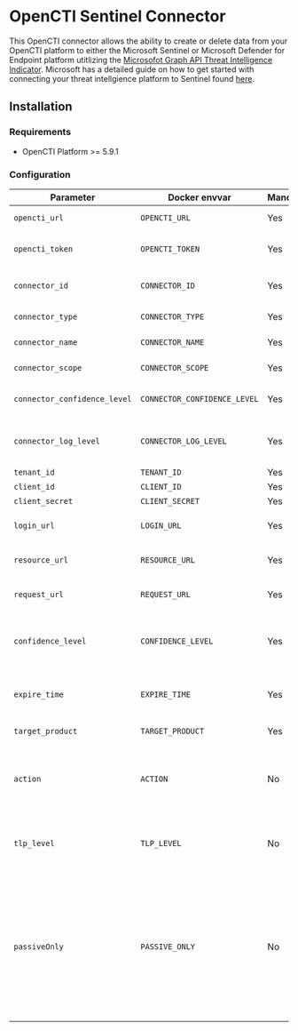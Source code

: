 # OpenCTI Sentinel Connector
This OpenCTI connector allows the ability to create or delete data from your OpenCTI platform to either the Microsoft Sentinel or Microsoft Defender for Endpoint platform utitlizing the [Microsofot Graph API Threat Intelligence Indicator](https://learn.microsoft.com/en-us/graph/api/resources/tiindicator?view=graph-rest-beta). Microsoft has a detailed guide on how to get started with connecting your threat intellgience platform to Sentinel found [here](https://learn.microsoft.com/en-us/azure/architecture/example-scenario/data/sentinel-threat-intelligence#import-threat-indicators-with-the-platforms-data-connector).

## Installation

### Requirements

- OpenCTI Platform >= 5.9.1

### Configuration

| Parameter                            | Docker envvar                       | Mandatory    | Description                                                                                                                                                |
| ------------------------------------ | ----------------------------------- | ------------ | ---------------------------------------------------------------------------------------------------------------------------------------------------------- |
| `opencti_url`                        | `OPENCTI_URL`                       | Yes          | The URL of the OpenCTI platform.                                                                                                                           |
| `opencti_token`                      | `OPENCTI_TOKEN`                     | Yes          | The default admin token configured in the OpenCTI platform parameters file.                                                                                |
| `connector_id`                       | `CONNECTOR_ID`                      | Yes          | A valid arbitrary `UUIDv4` that must be unique for this connector.                                                                                         |
| `connector_type`                     | `CONNECTOR_TYPE`                    | Yes          | Must be `STREAM` (this is the connector type).                                                                                                      |
| `connector_name`                     | `CONNECTOR_NAME`                    | Yes          | Must be `sentinel`, not used in this connector.                                                                                                                                         |
| `connector_scope`                    | `CONNECTOR_SCOPE`                   | Yes          | Must be `sentinel`, not used in this connector.                                                                                                 |
| `connector_confidence_level`         | `CONNECTOR_CONFIDENCE_LEVEL`        | Yes          | The default confidence level for created sightings (a number between 1 and 4).                                                                             |
| `connector_log_level`                | `CONNECTOR_LOG_LEVEL`               | Yes          | The log level for this connector, could be `debug`, `info`, `warn` or `error` (less verbose).                                                              |
| `tenant_id`                          | `TENANT_ID`                         | Yes          | Your Azure Tentent ID                                                                                                                                           |
| `client_id`                          | `CLIENT_ID`                         | Yes          | Your Azure App Client ID                                                                                                                                        |
| `client_secret`                      | `CLIENT_SECRET`                     | Yes          | Your Azure App Client Secret                                                                                                                                    |
| `login_url`                          | `LOGIN_URL`                         | Yes          | Login URL for Microsoft which is `https://login.microsoft.com`                                                                                                                                 |
| `resource_url`                       | `RESOURCE_URL`                      | Yes          | The resource the API will use which is `https://graph.microsoft.com`                                                                                                           |
| `request_url`                        | `REQUEST_URL`                       | Yes          | The request URL that will be used which is `/beta/security/tiIndicators`                                                                                                              |
| `confidence_level`                   | `CONFIDENCE_LEVEL`                  | Yes          | Alerts equal to or higher than this will be blocked, Lower will be alerted, and 0 will be allowed must be between 0 to 100                                                                                                                      |
| `expire_time`                        | `EXPIRE_TIME`                       | Yes          | Number of days for your indicator to expire in Sentinel. Suggestion of `30` as a default                                                         |
| `target_product`                     | `TARGET_PRODUCT`                    | Yes          | `Azure Sentinel` or `Microsoft Defender` ATP"                                                                                                               |
| `action`                             | `ACTION`                            | No           | The action to apply if the indicator is matched from within the targetProduct security tool. Possible values are: `unknown`, `allow`, `block`, `alert`.                                                                                                    |
| `tlp_level`                          | `TLP_LEVEL`                         | No           | This will overide all TLP values submitted to Sentinel to this. Possible TLP values are `unknown`, `white`, `green`, `amber`, `red`                                                 |
| `passiveOnly`                        | `PASSIVE_ONLY`                      | No           | Determines if the indicator should trigger an event that is visible to an end-user. When set to `True` security tools will not notify the end user that a ‘hit’ has occurred. This is most often treated as audit or silent mode by security products where they will simply log that a match occurred but will not perform the action. Default value is `False`.                                                                                                                       |



